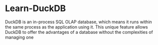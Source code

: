 # Learn-DuckDB

DuckDB is an in-process SQL OLAP database, which means it runs within the same process as the application using it. This unique feature allows DuckDB to offer the advantages of a database without the complexities of managing one